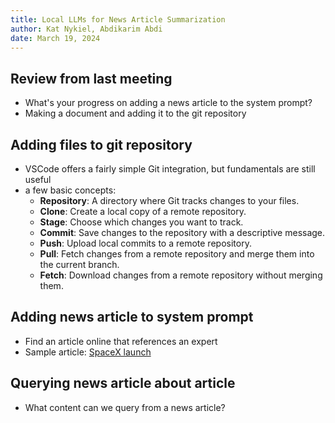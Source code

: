 ```yaml
---
title: Local LLMs for News Article Summarization
author: Kat Nykiel, Abdikarim Abdi
date: March 19, 2024
---
```


## Review from last meeting

- What's your progress on adding a news article to the system prompt?
- Making a document and adding it to the git repository

## Adding files to git repository

- VSCode offers a fairly simple Git integration, but fundamentals are still useful
- a few basic concepts:
    - **Repository**: A directory where Git tracks changes to your files.
    - **Clone**: Create a local copy of a remote repository.
    - **Stage**: Choose which changes you want to track.
    - **Commit**: Save changes to the repository with a descriptive message.
    - **Push**: Upload local commits to a remote repository.
    - **Pull**: Fetch changes from a remote repository and merge them into the current branch.
    - **Fetch**: Download changes from a remote repository without merging them.

## Adding news article to system prompt

- Find an article online that references an expert
- Sample article: [SpaceX launch](https://apnews.com/article/spacex-starship-launch-musk-bb8bd2b8c20d9aa5920aea93e9bbfee6)

## Querying news article about article

- What content can we query from a news article?
